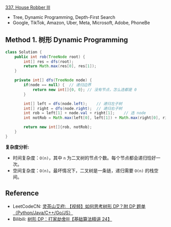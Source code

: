 [337. House Robber III](https://leetcode.com/problems/house-robber-iii/)

* Tree, Dynamic Programming, Depth-First Search
* Google, TikTok, Amazon, Uber, Meta, Microsoft, Adobe, PhoneBe


## Method 1. 树形 Dynamic Programming
```java
class Solution {
    public int rob(TreeNode root) {
        int[] res = dfs(root);
        return Math.max(res[0], res[1]);
    }

    private int[] dfs(TreeNode node) {
        if(node == null) {  // 递归边界
            return new int[]{0, 0}; // 没有节点，怎么选都是 0
        }

        int[] left = dfs(node.left);    // 递归左子树
        int[] right = dfs(node.right);  // 递归右子树
        int rob = left[1] + node.val + right[1];    // 选 node
        int notRob = Math.max(left[0], left[1]) + Math.max(right[0], right[1]); // 不选 node

        return new int[]{rob, notRob};
    }
}
```
**复杂度分析:**
* 时间复杂度：`O(n)`，其中 `n` 为二叉树的节点个数。每个节点都会递归恰好一次。
* 空间复杂度：`O(n)`。最坏情况下，二叉树是一条链，递归需要 `O(n)` 的栈空间。


## Reference
* LeetCodeCN: [灵茶山艾府: 【视频】如何思考树形 DP？附 DP 题单（Python/Java/C++/Go/JS）](https://leetcode.cn/problems/house-robber-iii/solutions/2282018/shi-pin-ru-he-si-kao-shu-xing-dppythonja-a7t1/)
* Bilibili: [树形 DP：打家劫舍III【基础算法精讲 24】](https://www.bilibili.com/video/BV1vu4y1f7dn/)